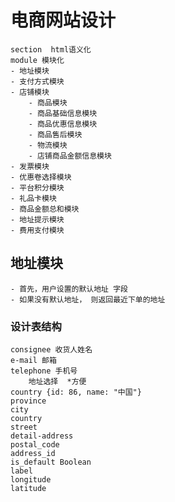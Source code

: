 # 电商网站设计
    section  html语义化
    module 模块化
    - 地址模块
    - 支付方式模块
    - 店铺模块
        - 商品模块
        - 商品基础信息模块
        - 商品优惠信息模块
        - 商品售后模块
        - 物流模块
        - 店铺商品金额信息模块
    - 发票模块
    - 优惠卷选择模块
    - 平台积分模块
    - 礼品卡模块
    - 商品金额总和模块
    - 地址提示模块
    - 费用支付模块

## 地址模块
    - 首先，用户设置的默认地址 字段
    - 如果没有默认地址， 则返回最近下单的地址
    
### 设计表结构
    consignee 收货人姓名
    e-mail 邮箱
    telephone 手机号
        地址选择  *方便
    country {id: 86, name: "中国"}
    province
    city
    country
    street
    detail-address
    postal_code 
    address_id
    is_default Boolean
    label 
    longitude
    latitude